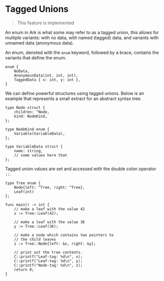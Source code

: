 # Tagged Unions
> This feature is implemented

An enum in Ark is what some may refer to as a tagged union, this allows for
multiple variants: with no data, with named (tagged) data,
and variants with unnamed data (anonymous data).

An enum, denoted with the `enum` keyword, followed by a brace, contains
the variants that define the enum:

```
enum {
    NoData,
    AnonymousData(int, int, int),
    TaggedData { x: int, y: int },    
}
```

We can define powerful structures using tagged unions. Below is an example that
represents a small extract for an abstract syntax tree.

```
type Node struct {
    children: ^Node,
    kind: NodeKind,
};

type NodeKind enum {
    Variable(VariableData),
};

type VariableData struct {
    name: string,
    // some values here that
};
```

Tagged union values are set and accessed with the double colon operator `::`.

```
type Tree enum {
    Node{left: ^Tree, right: ^Tree},
    Leaf(int)
};

func main() -> int {
    // make a leaf with the value 42
	x := Tree::Leaf(42);
	
	// make a leaf with the value 36
	y := Tree::Leaf(36);
	
	// make a node which contains two pointers to
	// the child leaves
	z := Tree::Node{left: &x, right: &y};

    // print out the tree contents.
    C::printf("Leaf-tag: %d\n", x);
    C::printf("Leaf-tag: %d\n", y);
    C::printf("Node-tag: %d\n", z);
    return 0;
}
```